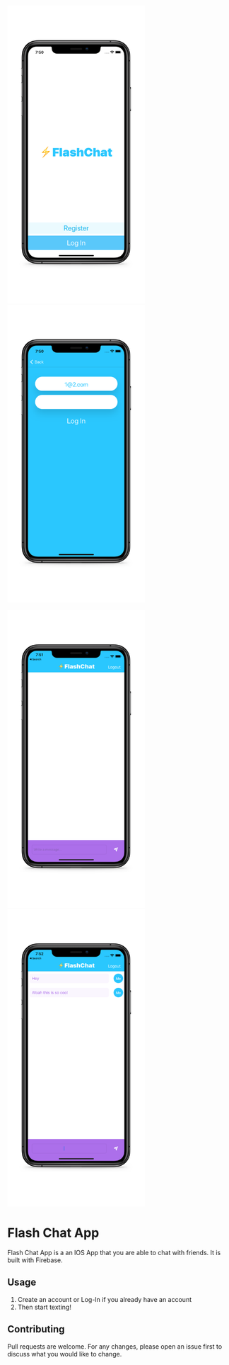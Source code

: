 <div><img src="./assets/3_.jpg" width="310.5" height="672"/><img src="./assets/1_.jpg" width="310.5" height="672"/></div>

<img src="./assets/4_.jpg" width="310.5" height="672"><img src="./assets/2_.jpg" width="310.5" height="672">

# Flash Chat App

Flash Chat App is a an IOS App that you are able to chat with friends. It is built with Firebase.

## Usage

1. Create an account or Log-In if you already have an account
1. Then start texting!

## Contributing
Pull requests are welcome. For any changes, please open an issue first to discuss what you would like to change.

